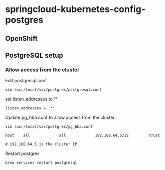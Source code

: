 # springcloud-kubernetes-config-postgres

## OpenShift

## PostgreSQL setup

### Allow access from the cluster 

Edit postgresql.conf
``` 
vim /usr/local/var/postgres/postgresql.conf
```
set listen_addresses to '*'
```
listen_addresses = '*'
```

Update pg_hba.conf to allow access from the cluster
```
vim /usr/local/var/postgres/pg_hba.conf

host    all             all             192.168.64.5/32         trust

# 192.168.64.5 is the cluster IP
```

Restart postgres
```
brew services restart postgresql
```
